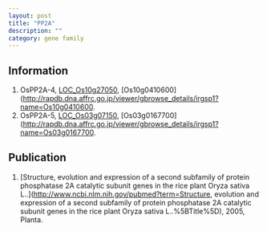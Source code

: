 ```yaml
---
layout: post
title: "PP2A"
description: ""
category: gene family
---
```


## Information
1. OsPP2A-4, [LOC_Os10g27050](http://rice.plantbiology.msu.edu/cgi-bin/ORF_infopage.cgi?orf=LOC_Os10g27050), [Os10g0410600](http://rapdb.dna.affrc.go.jp/viewer/gbrowse_details/irgsp1?name=Os10g0410600.
2. OsPP2A-5, [LOC_Os03g07150](http://rice.plantbiology.msu.edu/cgi-bin/ORF_infopage.cgi?orf=LOC_Os03g07150), [Os03g0167700](http://rapdb.dna.affrc.go.jp/viewer/gbrowse_details/irgsp1?name=Os03g0167700.

## Publication
1. [Structure, evolution and expression of a second subfamily of protein phosphatase 2A catalytic subunit genes in the rice plant Oryza sativa L..](http://www.ncbi.nlm.nih.gov/pubmed?term=Structure, evolution and expression of a second subfamily of protein phosphatase 2A catalytic subunit genes in the rice plant Oryza sativa L..%5BTitle%5D), 2005, Planta.


